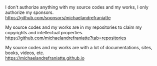 ﻿  
I don't authorize anything with my source codes and my works, I only authorize my sponsors.  
https://github.com/sponsors/michaelandrefraniatte  
  
My source codes and my works are in my repositories to claim my copyrights and intellectual properties.  
https://github.com/michaelandrefraniatte?tab=repositories  
  
My source codes and my works are with a lot of documentations, sites, books, videos, etc.  
https://michaelandrefraniatte.github.io  
  
